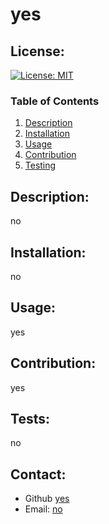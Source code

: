 # yes
  ## License:
  [![License: MIT](https://img.shields.io/badge/License-MIT-yellow.svg)](https://opensource.org/licenses/MIT)
  ### Table of Contents
  1. [Description](#description)
  2. [Installation](#installation)
  3. [Usage](#usage)
  4. [Contribution](#contribution)
  5. [Testing](#testing)



  ## Description:
  no
  ## Installation:
  no
  ## Usage:
  yes
  ## Contribution:
  yes
  ## Tests:
  no
  ## Contact:
  - Github [yes](https://github.com/yes)
  - Email: [no](mailto:no)